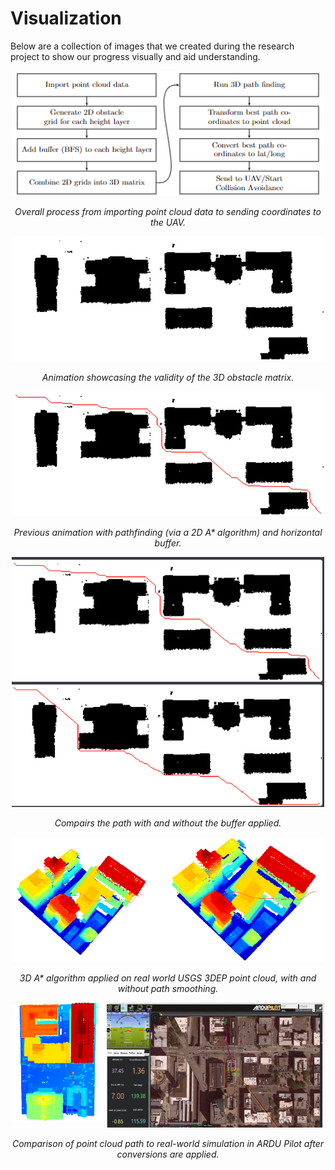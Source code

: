 # Visualization
Below are a collection of images that we created during the research project to show our progress visually and aid understanding.
<p align="center">
  <img src="https://raw.githubusercontent.com/alecstem/REUWebsite/gh-pages/Images/process diagram.png" width="500" height="200" >
</p>
<p align="center">
  <i>Overall process from importing point cloud data to sending coordinates to the UAV.</i>
</p>

<p align="center">
  <img src="https://raw.githubusercontent.com/alecstem/REUWebsite/gh-pages/Images/before_astar_auburn.gif" width="500" height="200" >
</p>
<p align="center">
  <i>Animation showcasing the validity of the 3D obstacle matrix.</i>
</p>

<p align="center">
  <img src="https://raw.githubusercontent.com/alecstem/REUWebsite/gh-pages/Images/cross_auburn_buffer2.gif" width="500" height="200" >
</p>
<p align="center">
  <i>Previous animation with pathfinding (via a 2D A* algorithm) and horizontal buffer.</i>
</p>

<p align="center">
  <img src="https://raw.githubusercontent.com/alecstem/REUWebsite/gh-pages/Images/Buffer_compair.png" width="500" height="400" >
</p>
<p align="center">
  <i>Compairs the path with and without the buffer applied.</i>
</p>

<p align="center">
  <img src="https://raw.githubusercontent.com/alecstem/REUWebsite/gh-pages/Images/pathsmoothing.png" width="500" height="200" >
</p>
<p align="center">
  <i>3D A* algorithm applied on real world USGS 3DEP point cloud, with and without path smoothing.</i>
</p>

<p align="center">
  <img src="https://raw.githubusercontent.com/alecstem/REUWebsite/gh-pages/Images/ARDU_Path_compair.png" width="500" height="200" >
</p>
<p align="center">
  <i>Comparison of point cloud path to real-world simulation in ARDU Pilot after conversions are applied.</i>
</p>
